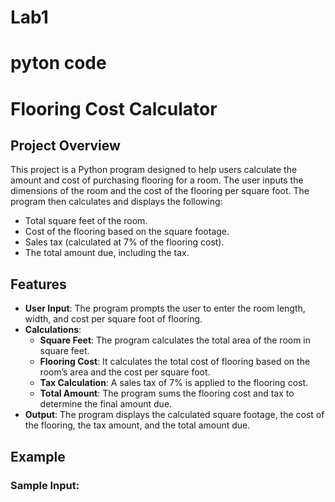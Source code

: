 # Lab1
# pyton code 
# Flooring Cost Calculator

## Project Overview

This project is a Python program designed to help users calculate the amount and cost of purchasing flooring for a room. The user inputs the dimensions of the room and the cost of the flooring per square foot. The program then calculates and displays the following:

- Total square feet of the room.
- Cost of the flooring based on the square footage.
- Sales tax (calculated at 7% of the flooring cost).
- The total amount due, including the tax.

## Features

- **User Input**: The program prompts the user to enter the room length, width, and cost per square foot of flooring.
- **Calculations**:
  - **Square Feet**: The program calculates the total area of the room in square feet.
  - **Flooring Cost**: It calculates the total cost of flooring based on the room’s area and the cost per square foot.
  - **Tax Calculation**: A sales tax of 7% is applied to the flooring cost.
  - **Total Amount**: The program sums the flooring cost and tax to determine the final amount due.
- **Output**: The program displays the calculated square footage, the cost of the flooring, the tax amount, and the total amount due.

## Example

### Sample Input:
